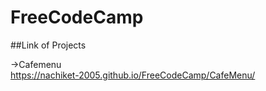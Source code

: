 ﻿# FreeCodeCamp

 ##Link of Projects

 ->Cafemenu<br>https://nachiket-2005.github.io/FreeCodeCamp/CafeMenu/

